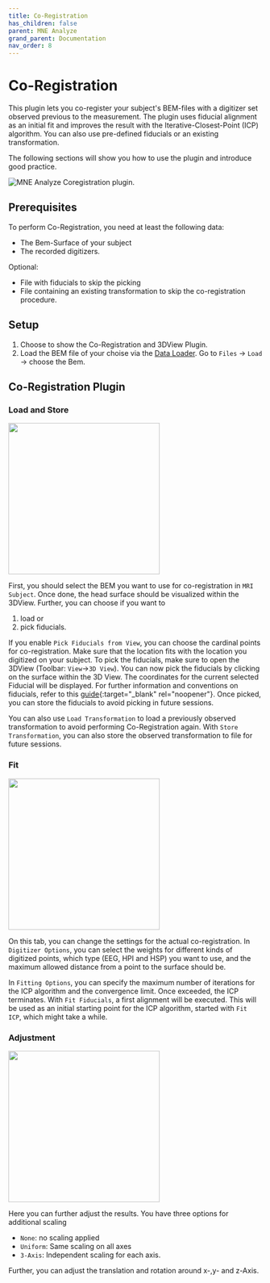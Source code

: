 ```yaml
---
title: Co-Registration
has_children: false
parent: MNE Analyze
grand_parent: Documentation
nav_order: 8
---
```

# Co-Registration

This plugin lets you co-register your subject's BEM-files with a digitizer set observed previous to the measurement. The plugin uses fiducial alignment as an initial fit and improves the result with the Iterative-Closest-Point (ICP) algorithm. You can also use pre-defined fiducials or an existing transformation. 

The following sections will show you how to use the plugin and introduce good practice. 

![MNE Analyze Coregistration plugin.](../../images/analyze/mne_an_coreg.png)

## Prerequisites

To perform Co-Registration, you need at least the following data:

- The Bem-Surface of your subject
- The recorded digitizers.

Optional:

- File with fiducials to skip the picking
- File containing an existing transformation to skip the co-registration procedure.

## Setup

1. Choose to show the Co-Registration and 3DView Plugin.
2. Load the BEM file of your choise via the [Data Loader](analyze_datamanager.md). Go to `Files` -> `Load` -> choose the Bem.

## Co-Registration Plugin

### Load and Store
<img src="../../images/analyze/mne_an_coreg_load.png" width="300" height="auto">

First, you should select the BEM you want to use for co-registration in `MRI Subject`. Once done, the head surface should be visualized within the 3DView. Further, you can choose if you want to

1. load or
2. pick fiducials.

If you enable `Pick Fiducials from View`, you can choose the cardinal points for co-registration. Make sure that the location fits with the location you digitized on your subject. To pick the fiducials, make sure to open the 3DView (Toolbar: `View`->`3D View`). You can now pick the fiducials by clicking on the surface within the 3D View. The coordinates for the current selected Fiducial will be displayed. For further information and conventions on fiducials, refer to this [guide](https://neuroimage.usc.edu/brainstorm/CoordinateSystems?highlight=%28auricular%29){:target="_blank" rel="noopener"}. Once picked, you can store the fiducials to avoid picking in future sessions.

You can also use `Load Transformation` to load a previously observed transformation to avoid performing Co-Registration again. With `Store Transformation`, you can also store the observed transformation to file for future sessions.

### Fit
<img src="../../images/analyze/mne_an_coreg_fit.png" width="300" height="auto">

On this tab, you can change the settings for the actual co-registration. In `Digitizer Options`, you can select the weights for different kinds of digitized points, which type (EEG, HPI and HSP) you want to use, and the maximum allowed distance from a point to the surface should be. 

In `Fitting Options`, you can specify the maximum number of iterations for the ICP algorithm and the convergence limit. Once exceeded, the ICP terminates. With `Fit Fiducials`, a first alignment will be executed. This will be used as an initial starting point for the ICP algorithm, started with `Fit ICP`, which might take a while. 

### Adjustment

<img src="../../images/analyze/mne_an_coreg_adjust.png" width="300" height="auto">

Here you can further adjust the results. You have three options for additional scaling

- `None`: no scaling applied
- `Uniform`: Same scaling on all axes
- `3-Axis`: Independent scaling for each axis.

Further, you can adjust the translation and rotation around x-,y- and z-Axis. 
